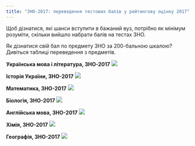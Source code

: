 ```yaml
---
title: "ЗНО-2017: переведення тестових балів у рейтингову оцінку 2017"
---
```


Щоб дізнатися, які шанси вступити в бажаний вуз, потрібно як мінімум розуміти, скільки вийшло набрати балів на тестах ЗНО.

Як дізнатися свій бал по предмету ЗНО за 200-бальною шкалою? Дивіться таблиці переведення з предметів.

**Українська мова і література, ЗНО-2017**
![](https://dl2.eduget.com/get/news_wysiwyg_image/84b92aa5e20708254bbfa0c1f5a77c72/870x600o/image.jpg)

**Історія України, ЗНО-2017**
![](https://dl2.eduget.com/get/news_wysiwyg_image/ab695feb5c8281c79430ea3cd9a59791/870x600o/image.jpg)

**Математика, ЗНО-2017**
![](https://dl1.eduget.com/get/news_wysiwyg_image/9efb68bf73cb360dcaf81f8fcaa2c701/870x600o/image.jpg)

**Біологія, ЗНО-2017**
![](https://dl2.eduget.com/get/news_wysiwyg_image/a81411a97935feadee5739da8a791f09/870x600o/image.jpg)

**Англійська мова, ЗНО-2017**
![](https://dl3.eduget.com/get/news_wysiwyg_image/8f8a2d2cb0fea9e065bee03bcfd7d301/870x600o/image.jpg)

**Хімія, ЗНО-2017​​​​​​​**
![](https://dl1.eduget.com/get/news_wysiwyg_image/29ae5219b019334151c1a44f3f0e5ead/870x600o/image.png)

**Географія, ЗНО-2017**
![](https://dl2.eduget.com/get/news_wysiwyg_image/a6a6a260d58ea51ce5320ed7e3845a4f/870x600o/image.png)
